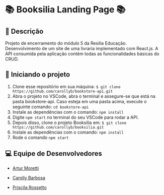 # 📚 Booksilia Landing Page 📚

## 📝 Descrição
Projeto de encerramento do módulo 5 da Resilia Educação.
Desenvolvimento de um site de uma livraria implementado com React.js.
A API consumida pela aplicação contém todas as funcionalidades básicas do CRUD.

## 🏃 Iniciando o projeto
1. Clone esse repositório em sua máquina: ```$ git clone https://github.com/carollyb/bookstore-api.git```
2. Abra o projeto no VSCode, abra o terminal e assegure-se que está na pasta bookstore-api. Caso esteja em uma pasta acima, execute o seguinte comando:
```cd bookstore-api```
3. Instale as dependências com o comando:
```npm install```
4. Digite ```npm start``` no terminal do seu VSCode para rodar a API.
5. Depois disso, clone o projeto Booksilia em: ```$ git clone https://github.com/carollyb/booksilia.git```
6. Instale as dependências com o comando:
```npm install```
7. Rode o comando ```npm start```

## 💻 Equipe de Desenvolvedores

* [Artur Moretti](https://www.linkedin.com/in/artur-moretti-0653111a1/)

* [Carolly  Barbosa](https://www.linkedin.com/in/carollybarbosa/)

* [Priscila Rossetto](https://www.linkedin.com/in/priscilarossetto/)
